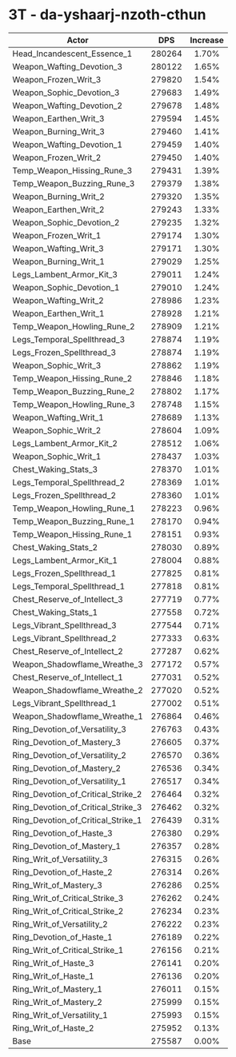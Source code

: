 # 3T - da-yshaarj-nzoth-cthun
| Actor | DPS | Increase |
|---|:---:|:---:|
|Head_Incandescent_Essence_1|280264|1.70%|
|Weapon_Wafting_Devotion_3|280122|1.65%|
|Weapon_Frozen_Writ_3|279820|1.54%|
|Weapon_Sophic_Devotion_3|279683|1.49%|
|Weapon_Wafting_Devotion_2|279678|1.48%|
|Weapon_Earthen_Writ_3|279594|1.45%|
|Weapon_Burning_Writ_3|279460|1.41%|
|Weapon_Wafting_Devotion_1|279459|1.40%|
|Weapon_Frozen_Writ_2|279450|1.40%|
|Temp_Weapon_Hissing_Rune_3|279431|1.39%|
|Temp_Weapon_Buzzing_Rune_3|279379|1.38%|
|Weapon_Burning_Writ_2|279320|1.35%|
|Weapon_Earthen_Writ_2|279243|1.33%|
|Weapon_Sophic_Devotion_2|279235|1.32%|
|Weapon_Frozen_Writ_1|279174|1.30%|
|Weapon_Wafting_Writ_3|279171|1.30%|
|Weapon_Burning_Writ_1|279029|1.25%|
|Legs_Lambent_Armor_Kit_3|279011|1.24%|
|Weapon_Sophic_Devotion_1|279010|1.24%|
|Weapon_Wafting_Writ_2|278986|1.23%|
|Weapon_Earthen_Writ_1|278928|1.21%|
|Temp_Weapon_Howling_Rune_2|278909|1.21%|
|Legs_Temporal_Spellthread_3|278874|1.19%|
|Legs_Frozen_Spellthread_3|278874|1.19%|
|Weapon_Sophic_Writ_3|278862|1.19%|
|Temp_Weapon_Hissing_Rune_2|278846|1.18%|
|Temp_Weapon_Buzzing_Rune_2|278802|1.17%|
|Temp_Weapon_Howling_Rune_3|278748|1.15%|
|Weapon_Wafting_Writ_1|278689|1.13%|
|Weapon_Sophic_Writ_2|278604|1.09%|
|Legs_Lambent_Armor_Kit_2|278512|1.06%|
|Weapon_Sophic_Writ_1|278437|1.03%|
|Chest_Waking_Stats_3|278370|1.01%|
|Legs_Temporal_Spellthread_2|278369|1.01%|
|Legs_Frozen_Spellthread_2|278360|1.01%|
|Temp_Weapon_Howling_Rune_1|278223|0.96%|
|Temp_Weapon_Buzzing_Rune_1|278170|0.94%|
|Temp_Weapon_Hissing_Rune_1|278151|0.93%|
|Chest_Waking_Stats_2|278030|0.89%|
|Legs_Lambent_Armor_Kit_1|278004|0.88%|
|Legs_Frozen_Spellthread_1|277825|0.81%|
|Legs_Temporal_Spellthread_1|277818|0.81%|
|Chest_Reserve_of_Intellect_3|277719|0.77%|
|Chest_Waking_Stats_1|277558|0.72%|
|Legs_Vibrant_Spellthread_3|277544|0.71%|
|Legs_Vibrant_Spellthread_2|277333|0.63%|
|Chest_Reserve_of_Intellect_2|277287|0.62%|
|Weapon_Shadowflame_Wreathe_3|277172|0.57%|
|Chest_Reserve_of_Intellect_1|277031|0.52%|
|Weapon_Shadowflame_Wreathe_2|277020|0.52%|
|Legs_Vibrant_Spellthread_1|277002|0.51%|
|Weapon_Shadowflame_Wreathe_1|276864|0.46%|
|Ring_Devotion_of_Versatility_3|276763|0.43%|
|Ring_Devotion_of_Mastery_3|276605|0.37%|
|Ring_Devotion_of_Versatility_2|276570|0.36%|
|Ring_Devotion_of_Mastery_2|276536|0.34%|
|Ring_Devotion_of_Versatility_1|276517|0.34%|
|Ring_Devotion_of_Critical_Strike_2|276464|0.32%|
|Ring_Devotion_of_Critical_Strike_3|276462|0.32%|
|Ring_Devotion_of_Critical_Strike_1|276439|0.31%|
|Ring_Devotion_of_Haste_3|276380|0.29%|
|Ring_Devotion_of_Mastery_1|276357|0.28%|
|Ring_Writ_of_Versatility_3|276315|0.26%|
|Ring_Devotion_of_Haste_2|276314|0.26%|
|Ring_Writ_of_Mastery_3|276286|0.25%|
|Ring_Writ_of_Critical_Strike_3|276262|0.24%|
|Ring_Writ_of_Critical_Strike_2|276234|0.23%|
|Ring_Writ_of_Versatility_2|276222|0.23%|
|Ring_Devotion_of_Haste_1|276189|0.22%|
|Ring_Writ_of_Critical_Strike_1|276156|0.21%|
|Ring_Writ_of_Haste_3|276141|0.20%|
|Ring_Writ_of_Haste_1|276136|0.20%|
|Ring_Writ_of_Mastery_1|276011|0.15%|
|Ring_Writ_of_Mastery_2|275999|0.15%|
|Ring_Writ_of_Versatility_1|275993|0.15%|
|Ring_Writ_of_Haste_2|275952|0.13%|
|Base|275587|0.00%|
